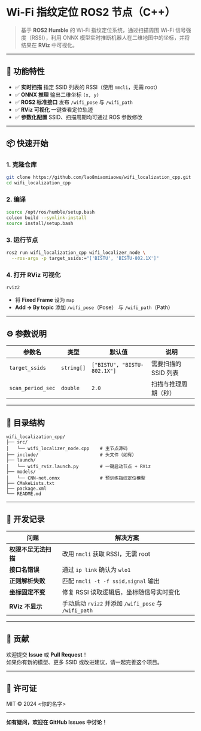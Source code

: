 # Wi-Fi 指纹定位 ROS2 节点（C++）

> 基于 **ROS2 Humble** 的 Wi-Fi 指纹定位系统，通过扫描周围 Wi-Fi 信号强度（RSSI），利用 ONNX 模型实时推断机器人在二维地图中的坐标，并将结果在 **RViz** 中可视化。

---

## 🌟 功能特性

- ✅ **实时扫描** 指定 SSID 列表的 RSSI（使用 `nmcli`，无需 root）
- ✅ **ONNX 推理** 输出二维坐标 `(x, y)`
- ✅ **ROS2 标准接口** 发布 `/wifi_pose` 与 `/wifi_path`
- ✅ **RViz 可视化** 一键查看定位轨迹
- ✅ **参数化配置** SSID、扫描周期均可通过 ROS 参数修改

---

## 📦 快速开始

### 1. 克隆仓库

```bash
git clone https://github.com/lao8miaomiaowu/wifi_localization_cpp.git
cd wifi_localization_cpp
```

### 2. 编译

```bash
source /opt/ros/humble/setup.bash
colcon build --symlink-install
source install/setup.bash
```

### 3. 运行节点

```bash
ros2 run wifi_localization_cpp wifi_localizer_node \
  --ros-args -p target_ssids:="['BISTU', 'BISTU-802.1X']"
```

### 4. 打开 RViz 可视化

```bash
rviz2
```

- 将 **Fixed Frame** 设为 `map`
- **Add → By topic** 添加 `/wifi_pose`（Pose） 与 `/wifi_path`（Path）

---

## ⚙️ 参数说明

| 参数名 | 类型 | 默认值 | 说明 |
|--------|------|--------|------|
| `target_ssids` | `string[]` | `["BISTU", "BISTU-802.1X"]` | 需要扫描的 SSID 列表 |
| `scan_period_sec` | `double` | `2.0` | 扫描与推理周期（秒） |

---

## 📁 目录结构

```
wifi_localization_cpp/
├── src/
│   └── wifi_localizer_node.cpp    # 主节点源码
├── include/                       # 头文件（如有）
├── launch/
│   └── wifi_rviz.launch.py        # 一键启动节点 + RViz
├── models/
│   └── CNN-net.onnx               # 预训练指纹定位模型
├── CMakeLists.txt
├── package.xml
└── README.md
```

---

## 🔧 开发记录

| 问题 | 解决方案 |
|------|----------|
| **权限不足无法扫描** | 改用 `nmcli` 获取 RSSI，无需 root |
| **接口名错误** | 通过 `ip link` 确认为 `wlo1` |
| **正则解析失败** | 匹配 `nmcli -t -f ssid,signal` 输出 |
| **坐标固定不变** | 修复 RSSI 读取逻辑后，坐标随信号实时变化 |
| **RViz 不显示** | 手动启动 `rviz2` 并添加 `/wifi_pose` 与 `/wifi_path` |

---

## 🤝 贡献

欢迎提交 **Issue** 或 **Pull Request**！  
如果你有新的模型、更多 SSID 或改进建议，请一起完善这个项目。

---

## 📄 许可证

MIT © 2024 <你的名字>

---

**如有疑问，欢迎在 GitHub Issues 中讨论！**
